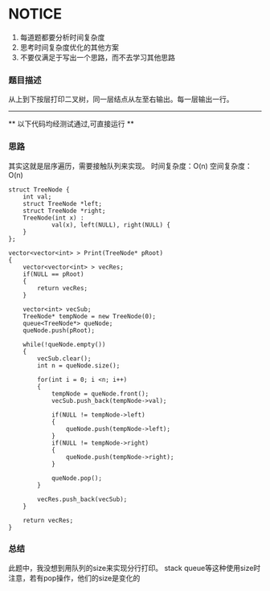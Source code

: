 # NOTICE
1. 每道题都要分析时间复杂度
2. 思考时间复杂度优化的其他方案
3. 不要仅满足于写出一个思路，而不去学习其他思路

### 题目描述
从上到下按层打印二叉树，同一层结点从左至右输出。每一层输出一行。


****
** 以下代码均经测试通过,可直接运行 **   

### 思路
其实这就是层序遍历，需要接触队列来实现。
时间复杂度：O(n)
空间复杂度：O(n)

```
struct TreeNode {
    int val;
    struct TreeNode *left;
    struct TreeNode *right;
    TreeNode(int x) :
            val(x), left(NULL), right(NULL) {
    }
};

vector<vector<int> > Print(TreeNode* pRoot) 
{
    vector<vector<int> > vecRes;
    if(NULL == pRoot)
    {
        return vecRes;
    }

    vector<int> vecSub;
    TreeNode* tempNode = new TreeNode(0);
    queue<TreeNode*> queNode;
    queNode.push(pRoot);

    while(!queNode.empty())
    {
        vecSub.clear();
        int n = queNode.size();

        for(int i = 0; i <n; i++)
        {
            tempNode = queNode.front();
            vecSub.push_back(tempNode->val);

            if(NULL != tempNode->left)
            {
                queNode.push(tempNode->left);
            }
            if(NULL != tempNode->right)
            {
                queNode.push(tempNode->right);
            }        

            queNode.pop();
        }

        vecRes.push_back(vecSub);
    }

    return vecRes;
}
```

### 总结
此题中，我没想到用队列的size来实现分行打印。
stack queue等这种使用size时注意，若有pop操作，他们的size是变化的